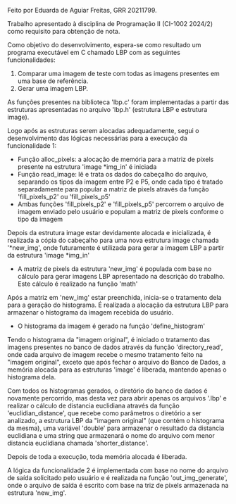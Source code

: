Feito por Eduarda de Aguiar Freitas, GRR 20211799.

Trabalho apresentado à disciplina de Programação II (CI-1002 2024/2) como requisito para obtenção de nota.

Como objetivo do desenvolvimento, espera-se como resultado um programa executável em C chamado LBP com as seguintes funcionalidades:

1) Comparar uma imagem de teste com todas as imagens presentes em uma base de referência.
2) Gerar uma imagem LBP.

As funções presentes na biblioteca 'lbp.c' foram implementadas a partir das estruturas apresentadas no arquivo 'lbp.h' (estrutura LBP e estrutura image).

Logo após as estruturas serem alocadas adequadamente, segui o desenvolvimento das lógicas necessárias para a execução da funcionalidade 1:
-  Função alloc_pixels: a alocação de memória para a matriz de pixels presente na estrutura 'image *img_in' é iniciada
- Função read_image: lê e trata os dados do cabeçalho do arquivo, separando os tipos da imagem entre P2 e P5, onde cada tipo é tratado separadamente para popular a matriz de pixels através da função 'fill_pixels_p2' ou 'fill_pixels_p5'
- Ambas funções 'fill_pixels_p2' e 'fill_pixels_p5' percorrem o arquivo de imagem enviado pelo usuário e populam a matriz de pixels conforme o tipo da imagem

Depois da estrutura image estar devidamente alocada e inicializada, é realizada a cópia do cabeçalho para uma nova estrutura image chamada '*new_img', onde futuramente é utilizada para gerar a imagem LBP a partir da estrutura 'image *img_in'
- A matriz de pixels da estrutura 'new_img' é populada com base no cálculo para gerar imagens LBP apresentado na descrição do trabalho. Este cálculo é realizado na função 'math'

Após a matriz em 'new_img' estar preenchida, inicia-se o tratamento dela para a geração do histograma. É realizada a alocação da estrutura LBP para armazenar o histograma da imagem recebida do usuário.

- O histograma da imagem é gerado na função 'define_histogram'

Tendo o histograma da "imagem original", é iniciado o tratamento das imagens presentes no banco de dados através da função 'directory_read', onde cada arquivo de imagem recebe o mesmo tratamento feito na "imagem original", exceto que após fechar o arquivo do Banco de Dados, a memória alocada para as estruturas 'image' é liberada, mantendo apenas o histograma dela.

Com todos os histogramas gerados, o diretório do banco de dados é novamente percorrido, mas desta vez para abrir apenas os arquivos '.lbp' e realizar o cálculo de distancia euclidiana através da função 'euclidian_distance', que recebe como parâmetros o diretório a ser analizado, a estrutura LBP da "imagem original" (que contém o histograma da mesma), uma variável 'double' para armazenar o resultado da distancia euclidiana e uma string que armazenará o nome do arquivo com menor distancia euclidiana chamada 'shorter_distance'.

Depois de toda a execução, toda memória alocada é liberada.

A lógica da funcionalidade 2 é implementada com base no nome do arquivo de saída solicitado pelo usuário e é realizada na função 'out_img_generate', onde o arquivo de saída é escrito com base na triz de pixels armazenada na estrutura 'new_img'.
